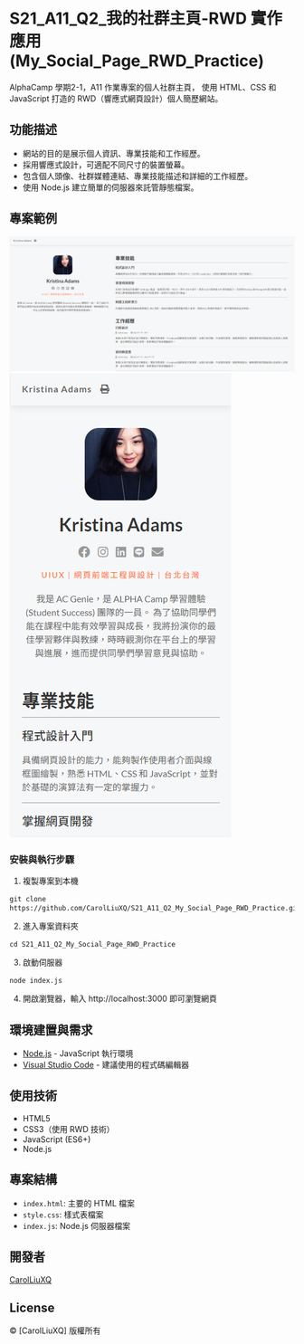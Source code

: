 # S21_A11_Q2_我的社群主頁-RWD 實作應用(My_Social_Page_RWD_Practice)

AlphaCamp 學期2-1，A11 作業專案的個人社群主頁，
使用 HTML、CSS 和 JavaScript 打造的 RWD（響應式網頁設計）個人簡歷網站。

## 功能描述

- 網站的目的是展示個人資訊、專業技能和工作經歷。
- 採用響應式設計，可適配不同尺寸的裝置螢幕。
- 包含個人頭像、社群媒體連結、專業技能描述和詳細的工作經歷。
- 使用 Node.js 建立簡單的伺服器來託管靜態檔案。

## 專案範例

![桌面版首頁](./desktop-view.png)
![手機版首頁](./mobile-view.png)

### 安裝與執行步驟

1. 複製專案到本機
```
git clone https://github.com/CarolLiuXQ/S21_A11_Q2_My_Social_Page_RWD_Practice.git
```

2. 進入專案資料夾
```
cd S21_A11_Q2_My_Social_Page_RWD_Practice
```

3. 啟動伺服器
```
node index.js
```

4. 開啟瀏覽器，輸入 http://localhost:3000 即可瀏覽網頁

## 環境建置與需求

- [Node.js](https://nodejs.org/) - JavaScript 執行環境
- [Visual Studio Code](https://code.visualstudio.com/) - 建議使用的程式碼編輯器

## 使用技術

- HTML5
- CSS3（使用 RWD 技術）
- JavaScript (ES6+)
- Node.js

## 專案結構

- `index.html`: 主要的 HTML 檔案
- `style.css`: 樣式表檔案
- `index.js`: Node.js 伺服器檔案

## 開發者

[CarolLiuXQ](https://github.com/CarolLiuXQ)

## License
© [CarolLiuXQ] 版權所有